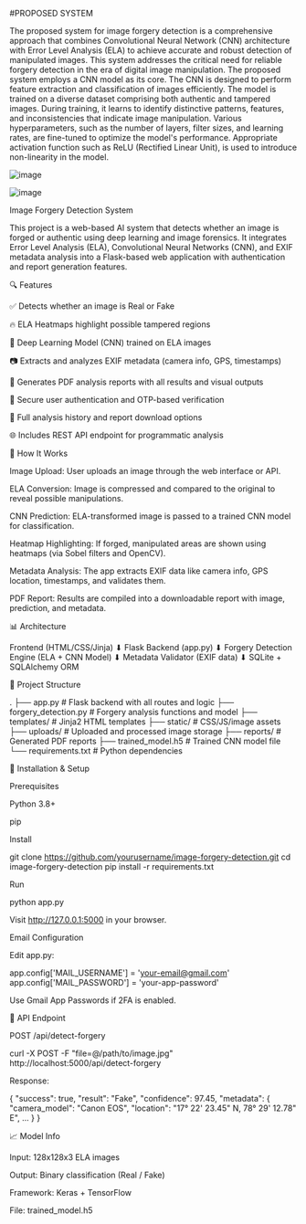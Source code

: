 #PROPOSED SYSTEM

The proposed system for image forgery detection is a comprehensive approach that combines Convolutional Neural Network (CNN) architecture with Error Level Analysis (ELA) to achieve accurate and robust detection of manipulated images. This system addresses the critical need for reliable forgery detection in the era of digital image manipulation. The proposed system employs a CNN model as its core. The CNN is designed to perform feature extraction and classification of images efficiently. The model is trained on a diverse dataset comprising both authentic and tampered images. During training, it learns to identify distinctive patterns, features, and inconsistencies that indicate image manipulation. Various hyperparameters, such as the number of layers, filter sizes, and learning rates, are fine-tuned to optimize the model's performance. Appropriate activation function such as ReLU (Rectified Linear Unit), is used to introduce non-linearity in the model. 

![image](https://github.com/user-attachments/assets/f91fef82-9066-46b8-8b04-e63eca3ea1da)

![image](https://github.com/user-attachments/assets/be2928f3-d278-4d1f-af58-17c0d2f38b83)

Image Forgery Detection System

This project is a web-based AI system that detects whether an image is forged or authentic using deep learning and image forensics. It integrates Error Level Analysis (ELA), Convolutional Neural Networks (CNN), and EXIF metadata analysis into a Flask-based web application with authentication and report generation features.

🔍 Features

✅ Detects whether an image is Real or Fake

🔥 ELA Heatmaps highlight possible tampered regions

🧐 Deep Learning Model (CNN) trained on ELA images

📷 Extracts and analyzes EXIF metadata (camera info, GPS, timestamps)

📄 Generates PDF analysis reports with all results and visual outputs

🔐 Secure user authentication and OTP-based verification

🔢 Full analysis history and report download options

🌐 Includes REST API endpoint for programmatic analysis

🚀 How It Works

Image Upload: User uploads an image through the web interface or API.

ELA Conversion: Image is compressed and compared to the original to reveal possible manipulations.

CNN Prediction: ELA-transformed image is passed to a trained CNN model for classification.

Heatmap Highlighting: If forged, manipulated areas are shown using heatmaps (via Sobel filters and OpenCV).

Metadata Analysis: The app extracts EXIF data like camera info, GPS location, timestamps, and validates them.

PDF Report: Results are compiled into a downloadable report with image, prediction, and metadata.

📊 Architecture

Frontend (HTML/CSS/Jinja)
    ⬇
Flask Backend (app.py)
    ⬇
Forgery Detection Engine (ELA + CNN Model)
    ⬇
Metadata Validator (EXIF data)
    ⬇
SQLite + SQLAlchemy ORM

📁 Project Structure

.
├── app.py                # Flask backend with all routes and logic
├── forgery_detection.py  # Forgery analysis functions and model
├── templates/            # Jinja2 HTML templates
├── static/               # CSS/JS/image assets
├── uploads/              # Uploaded and processed image storage
├── reports/              # Generated PDF reports
├── trained_model.h5      # Trained CNN model file
└── requirements.txt      # Python dependencies

🚧 Installation & Setup

Prerequisites

Python 3.8+

pip

Install

git clone https://github.com/yourusername/image-forgery-detection.git
cd image-forgery-detection
pip install -r requirements.txt

Run

python app.py

Visit http://127.0.0.1:5000 in your browser.

Email Configuration

Edit app.py:

app.config['MAIL_USERNAME'] = 'your-email@gmail.com'
app.config['MAIL_PASSWORD'] = 'your-app-password'

Use Gmail App Passwords if 2FA is enabled.

📲 API Endpoint

POST /api/detect-forgery

curl -X POST -F "file=@/path/to/image.jpg" http://localhost:5000/api/detect-forgery

Response:

{
  "success": true,
  "result": "Fake",
  "confidence": 97.45,
  "metadata": {
    "camera_model": "Canon EOS",
    "location": "17° 22' 23.45\" N, 78° 29' 12.78\" E",
    ...
  }
}

📈 Model Info

Input: 128x128x3 ELA images

Output: Binary classification (Real / Fake)

Framework: Keras + TensorFlow

File: trained_model.h5





